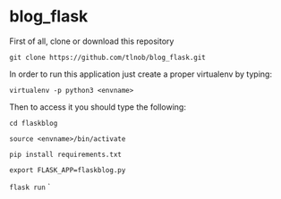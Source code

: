 # blog_flask

First of all, clone or download this repository

`git clone https://github.com/tlnob/blog_flask.git`

In order to run this application just create a proper virtualenv by typing:

`virtualenv -p python3 <envname>  `

Then to access it you should type the following:

`cd flaskblog`

`source <envname>/bin/activate`

`pip install requirements.txt`

`export FLASK_APP=flaskblog.py`

`flask run`
`
